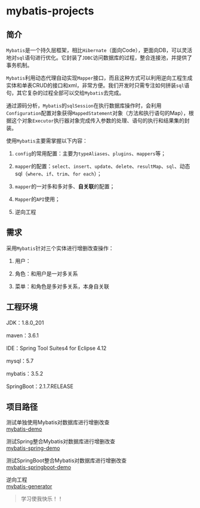 # mybatis-projects

## 简介
`Mybatis`是一个持久层框架，相比`Hibernate`（面向Code），更面向DB，可以灵活地对`sql`语句进行优化。它封装了`JDBC`访问数据库的过程，整合连接池，并提供了事务机制。  

`Mybatis`利用动态代理自动实现`Mapper`接口，而且这种方式可以利用逆向工程生成实体和单表CRUD的接口和xml，非常方便。我们开发时只需专注如何拼装`sql`语句，其它复杂的过程全部可以交给`Mybatis`去完成。 

通过源码分析，`Mybatis`的`sqlSession`在执行数据库操作时，会利用`Configuration`配置对象获得`MappedStatement`对象（方法和执行语句的Map），根据这个对象`Executor`执行器对象完成传入参数的处理、语句的执行和结果集的封装。  

使用`Mybatis`主要需掌握以下内容：  

1. `config`的常用配置：主要为`typeAliases`、`plugins`、`mappers`等；  

2. `mapper`的配置：`select`、`insert`、`update`、`delete`、`resultMap`、`sql`、动态sql（`where`、`if`、`trim`、`for each`）；  

3. `mapper`的一对多和多对多、**自关联**的配置；  

4. `Mapper`的`API`使用；  

5. 逆向工程  

## 需求
采用`Mybatis`针对三个实体进行增删改查操作：  

1. 用户：  

2. 角色：和用户是一对多关系  

3. 菜单：和角色是多对多关系，本身自关联 

## 工程环境
JDK：1.8.0_201  

maven：3.6.1  

IDE：Spring Tool Suites4 for Eclipse 4.12  

mysql：5.7  

mybatis：3.5.2  

SpringBoot：2.1.7.RELEASE  

## 项目路径
测试单独使用Mybatis对数据库进行增删改查  
[mybatis-demo](https://github.com/ZhangZiSheng001/mybatis-projects/tree/master/mybatis-demo)  

测试Spring整合Mybatis对数据库进行增删改查  
[mybatis-spring-demo](https://github.com/ZhangZiSheng001/mybatis-projects/tree/master/mybatis-spring-demo)  

测试SpringBoot整合Mybatis对数据库进行增删改查  
[mybatis-springboot-demo](https://github.com/ZhangZiSheng001/mybatis-projects/tree/master/mybatis-springboot-demo)  

逆向工程   
[mybatis-generator](https://github.com/ZhangZiSheng001/mybatis-projects/tree/master/mybatis-generator)  

> 学习使我快乐！！
